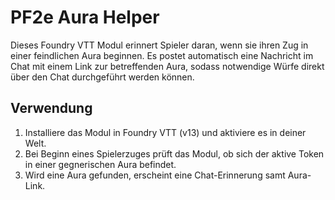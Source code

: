 # PF2e Aura Helper

Dieses Foundry VTT Modul erinnert Spieler daran, wenn sie ihren Zug in einer feindlichen Aura beginnen. Es postet automatisch eine Nachricht im Chat mit einem Link zur betreffenden Aura, sodass notwendige Würfe direkt über den Chat durchgeführt werden können.

## Verwendung

1. Installiere das Modul in Foundry VTT (v13) und aktiviere es in deiner Welt.
2. Bei Beginn eines Spielerzuges prüft das Modul, ob sich der aktive Token in einer gegnerischen Aura befindet.
3. Wird eine Aura gefunden, erscheint eine Chat-Erinnerung samt Aura-Link.
